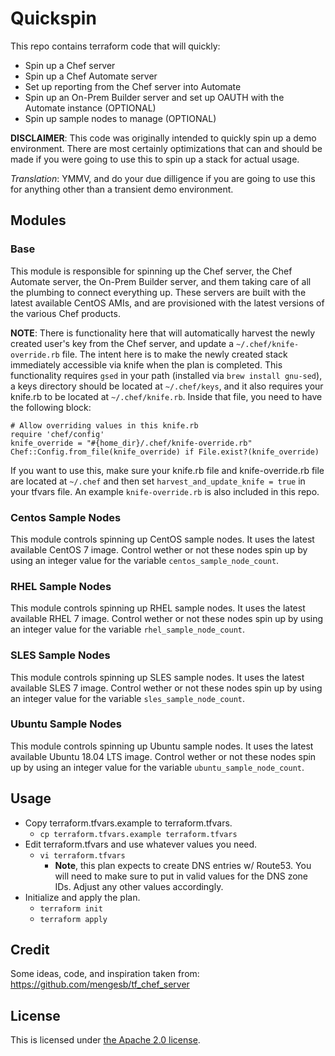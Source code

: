 # Quickspin
This repo contains terraform code that will quickly:
- Spin up a Chef server
- Spin up a Chef Automate server
- Set up reporting from the Chef server into Automate
- Spin up an On-Prem Builder server and set up OAUTH with the Automate instance (OPTIONAL)
- Spin up sample nodes to manage (OPTIONAL)

**DISCLAIMER**:  This code was originally intended to quickly spin up a demo environment.  There are most certainly optimizations that can and should be made if you were going to use this to spin up a stack for actual usage.

*Translation*:  YMMV, and do your due dilligence if you are going to use this for anything other than a transient demo environment.

## Modules
### Base
This module is responsible for spinning up the Chef server, the Chef Automate server, the On-Prem Builder server, and them taking care of all the plumbing to connect everything up.  These servers are built with the latest available CentOS AMIs, and are provisioned with the latest versions of the various Chef products.

**NOTE**:  There is functionality here that will automatically harvest the newly created user's key from the Chef server, and update a `~/.chef/knife-override.rb` file.  The intent here is to make the newly created stack immediately accessible via knife when the plan is completed.  This functionality requires `gsed` in your path (installed via `brew install gnu-sed`), a keys directory should be located at `~/.chef/keys`, and it also requires your knife.rb to be located at `~/.chef/knife.rb`.  Inside that file, you need to have the following block:

```
# Allow overriding values in this knife.rb
require 'chef/config'
knife_override = "#{home_dir}/.chef/knife-override.rb"
Chef::Config.from_file(knife_override) if File.exist?(knife_override)
```

If you want to use this, make sure your knife.rb file and knife-override.rb file are located at `~/.chef` and then set  `harvest_and_update_knife = true` in your tfvars file.  An example `knife-override.rb` is also included in this repo.

### Centos Sample Nodes
This module controls spinning up CentOS sample nodes.  It uses the latest available CentOS 7 image.  Control wether or not these nodes spin up by using an integer value for the variable `centos_sample_node_count`.

### RHEL Sample Nodes
This module controls spinning up RHEL sample nodes.  It uses the latest available RHEL 7 image.  Control wether or not these nodes spin up by using an integer value for the variable `rhel_sample_node_count`.

### SLES Sample Nodes
This module controls spinning up SLES sample nodes.  It uses the latest available SLES 7 image.  Control wether or not these nodes spin up by using an integer value for the variable `sles_sample_node_count`.

### Ubuntu Sample Nodes
This module controls spinning up Ubuntu sample nodes.  It uses the latest available Ubuntu 18.04 LTS image.  Control wether or not these nodes spin up by using an integer value for the variable `ubuntu_sample_node_count`.

## Usage
- Copy terraform.tfvars.example to terraform.tfvars.
  - `cp terraform.tfvars.example terraform.tfvars`
- Edit terraform.tfvars and use whatever values you need.
  - `vi terraform.tfvars`
    - **Note**, this plan expects to create DNS entries w/ Route53.  You will need to make sure to put in valid values for the DNS zone IDs.  Adjust any other values accordingly.
- Initialize and apply the plan.
  - `terraform init`
  - `terraform apply`

## Credit
Some ideas, code, and inspiration taken from:
https://github.com/mengesb/tf_chef_server

## License
This is licensed under [the Apache 2.0 license](https://www.apache.org/licenses/LICENSE-2.0).
